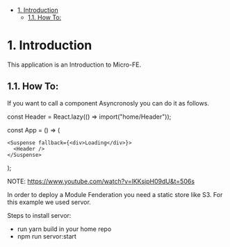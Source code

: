 - [1. Introduction](#1-introduction)
  - [1.1. How To:](#11-how-to)

# 1. Introduction

This application is an Introduction to Micro-FE.

## 1.1. How To:

If you want to call a component Asyncronosly you can do it as follows.

const Header = React.lazy(() => import("home/Header"));

const App = () => (

    <Suspense fallback={<div>Loading</div>}>
      <Header />
    </Suspense>

);

NOTE: https://www.youtube.com/watch?v=lKKsjpH09dU&t=506s

In order to deploy a Module Fenderation you need a static store like S3.
For this example we used servor.

Steps to install servor:

- run yarn build in your home repo
- npm run servor:start
